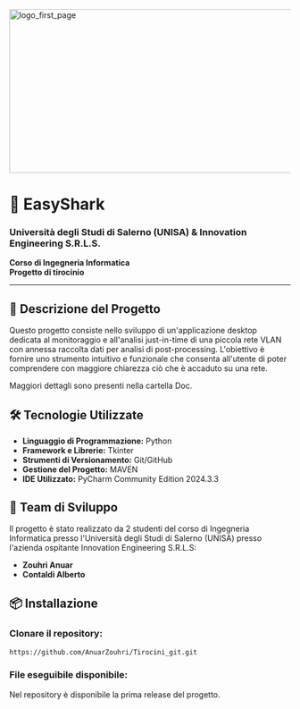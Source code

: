 <img width="804" height="293" alt="logo_first_page" src="https://github.com/user-attachments/assets/4c5cdea4-eabd-4922-ba46-c9f6b7660e23" />

# 🦈 EasyShark
### Università degli Studi di Salerno (UNISA) & Innovation Engineering S.R.L.S.  
**Corso di Ingegneria Informatica**  
**Progetto di tirocinio**  

---

## 🚀 Descrizione del Progetto  
Questo progetto consiste nello sviluppo di un'applicazione desktop dedicata al monitoraggio e all'analisi just-in-time di una piccola rete VLAN con annessa raccolta dati per analisi di post-processing. L'obiettivo è fornire uno strumento intuitivo e funzionale che consenta all'utente di poter comprendere con maggiore chiarezza ciò che è accaduto su una rete. 

Maggiori dettagli sono presenti nella cartella Doc.


## 🛠️ Tecnologie Utilizzate  
- **Linguaggio di Programmazione:** Python 
- **Framework e Librerie:** Tkinter 
- **Strumenti di Versionamento:** Git/GitHub  
- **Gestione del Progetto:** MAVEN  
- **IDE Utilizzato:** PyCharm Community Edition 2024.3.3

## 👥 Team di Sviluppo  
Il progetto è stato realizzato da 2 studenti del corso di Ingegneria Informatica presso l'Università degli Studi di Salerno (UNISA) presso l'azienda ospitante Innovation Engineering S.R.L.S:  


- **Zouhri Anuar**
- **Contaldi Alberto** 

## 📦 Installazione  

### **Clonare il repository:**  
```bash  
https://github.com/AnuarZouhri/Tirocini_git.git
```  

### **File eseguibile disponibile:**  
Nel repository è disponibile la prima release del progetto.   


